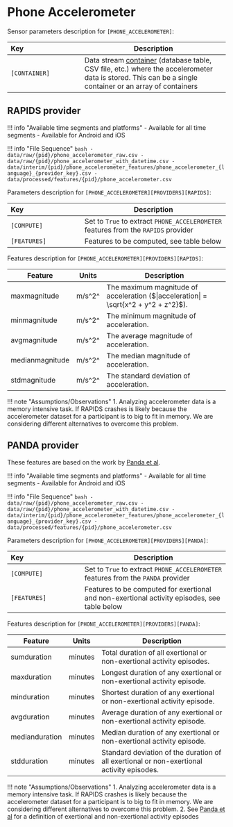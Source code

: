 # Phone Accelerometer

Sensor parameters description for `[PHONE_ACCELEROMETER]`:

|Key&nbsp;&nbsp;&nbsp;&nbsp;&nbsp;&nbsp;&nbsp;&nbsp;&nbsp;&nbsp;&nbsp;&nbsp;&nbsp;&nbsp;&nbsp;&nbsp;&nbsp;&nbsp;&nbsp;&nbsp;&nbsp;&nbsp;&nbsp;&nbsp;&nbsp;&nbsp;&nbsp;&nbsp;&nbsp;            | Description |
|----------------|-----------------------------------------------------------------------------------------------------------------------------------
|`[CONTAINER]`| Data stream [container](../../datastreams/data-streams-introduction/) (database table, CSV file, etc.) where the accelerometer data is stored. This can be a single container or an array of containers  

## RAPIDS provider

!!! info "Available time segments and platforms"
    - Available for all time segments
    - Available for Android and iOS

!!! info "File Sequence"
    ```bash
    - data/raw/{pid}/phone_accelerometer_raw.csv
    - data/raw/{pid}/phone_accelerometer_with_datetime.csv
    - data/interim/{pid}/phone_accelerometer_features/phone_accelerometer_{language}_{provider_key}.csv
    - data/processed/features/{pid}/phone_accelerometer.csv
    ```


Parameters description for `[PHONE_ACCELEROMETER][PROVIDERS][RAPIDS]`:

|Key&nbsp;&nbsp;&nbsp;&nbsp;&nbsp;&nbsp;&nbsp;&nbsp;&nbsp;&nbsp;&nbsp;&nbsp;&nbsp;&nbsp;&nbsp;&nbsp;&nbsp;&nbsp;&nbsp;&nbsp;&nbsp;&nbsp;&nbsp;&nbsp;&nbsp;&nbsp;&nbsp;&nbsp;&nbsp;            | Description |
|----------------|-----------------------------------------------------------------------------------------------------------------------------------
|`[COMPUTE]`| Set to `True` to extract `PHONE_ACCELEROMETER` features from the `RAPIDS` provider|
|`[FEATURES]` |         Features to be computed, see table below


Features description for `[PHONE_ACCELEROMETER][PROVIDERS][RAPIDS]`:

|Feature                    |Units      |Description|
|-------------------------- |---------- |---------------------------|
|maxmagnitude      |m/s^2^    |The maximum magnitude of acceleration ($\|acceleration\| = \sqrt{x^2 + y^2 + z^2}$).
|minmagnitude      |m/s^2^    |The minimum magnitude of acceleration.
|avgmagnitude      |m/s^2^    |The average magnitude of acceleration.
|medianmagnitude   |m/s^2^    |The median magnitude of acceleration.
|stdmagnitude      |m/s^2^    |The standard deviation of acceleration.

!!! note "Assumptions/Observations"
    1. Analyzing accelerometer data is a memory intensive task. If RAPIDS crashes is likely because the accelerometer dataset for a participant is to big to fit in memory. We are considering different alternatives to overcome this problem.

## PANDA provider

These features are based on the work by [Panda et al](../../citation#panda-accelerometer).

!!! info "Available time segments and platforms"
    - Available for all time segments
    - Available for Android and iOS

!!! info "File Sequence"
    ```bash
    - data/raw/{pid}/phone_accelerometer_raw.csv
    - data/raw/{pid}/phone_accelerometer_with_datetime.csv
    - data/interim/{pid}/phone_accelerometer_features/phone_accelerometer_{language}_{provider_key}.csv
    - data/processed/features/{pid}/phone_accelerometer.csv
    ```


Parameters description for `[PHONE_ACCELEROMETER][PROVIDERS][PANDA]`:

|Key&nbsp;&nbsp;&nbsp;&nbsp;&nbsp;&nbsp;&nbsp;&nbsp;&nbsp;&nbsp;&nbsp;&nbsp;&nbsp;&nbsp;&nbsp;&nbsp;&nbsp;&nbsp;&nbsp;&nbsp;&nbsp;&nbsp;&nbsp;&nbsp;&nbsp;&nbsp;&nbsp;&nbsp;&nbsp;            | Description |
|----------------|-----------------------------------------------------------------------------------------------------------------------------------
|`[COMPUTE]`| Set to `True` to extract `PHONE_ACCELEROMETER` features from the `PANDA` provider|
|`[FEATURES]` |         Features to be computed for exertional and non-exertional activity episodes, see table below


Features description for `[PHONE_ACCELEROMETER][PROVIDERS][PANDA]`:

|Feature                    |Units      |Description|
|-------------------------- |---------- |---------------------------|
| sumduration    | minutes | Total duration of all exertional or non-exertional activity episodes.                     |
| maxduration    | minutes | Longest duration of any exertional or non-exertional activity episode.                    |
| minduration    | minutes | Shortest duration of any exertional or non-exertional activity episode.                   |
| avgduration    | minutes | Average duration of any exertional or non-exertional activity episode.                    |
| medianduration | minutes | Median duration of any exertional or non-exertional activity episode.                     |
| stdduration    | minutes | Standard deviation of the duration of all exertional or non-exertional activity episodes. |

!!! note "Assumptions/Observations"
    1. Analyzing accelerometer data is a memory intensive task. If RAPIDS crashes is likely because the accelerometer dataset for a participant is to big to fit in memory. We are considering different alternatives to overcome this problem.
    2. See [Panda et al](../../citation#panda-accelerometer) for a definition of exertional and non-exertional activity episodes
